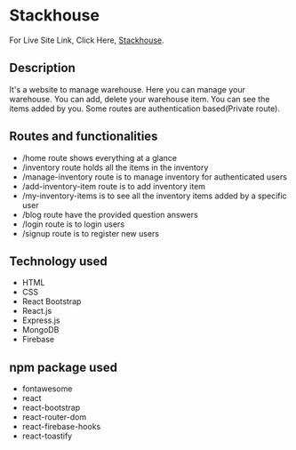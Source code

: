 # Stackhouse

For Live Site Link, Click Here, [Stackhouse](https://warehouse-management-ass11.web.app/).

## Description

It's a website to manage warehouse. Here you can manage your warehouse. You can add, delete your warehouse item. You can see the items added by you. Some routes are authentication based(Private route).

## Routes and functionalities

- /home route shows everything at a glance
- /inventory route holds all the items in the inventory
- /manage-inventory route is to manage inventory for authenticated users
- /add-inventory-item route is to add inventory item
- /my-inventory-items is to see all the inventory items added by a specific user
- /blog route have the provided question answers
- /login route is to login users
- /signup route is to register new users

## Technology used

- HTML
- CSS
- React Bootstrap
- React.js
- Express.js
- MongoDB
- Firebase

## npm package used

- fontawesome
- react
- react-bootstrap
- react-router-dom
- react-firebase-hooks
- react-toastify
